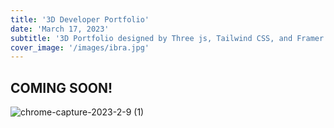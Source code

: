 ```yaml
---
title: '3D Developer Portfolio'
date: 'March 17, 2023'
subtitle: '3D Portfolio designed by Three js, Tailwind CSS, and Framer Motion '
cover_image: '/images/ibra.jpg'
---
```


## COMING SOON!

![chrome-capture-2023-2-9 (1)](https://user-images.githubusercontent.com/85551204/224000357-dc93ba09-b5f6-4e29-9ea7-58ba7025019d.gif)